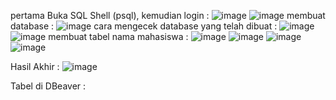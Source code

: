 pertama Buka SQL Shell (psql), kemudian login :
![image](https://github.com/WinaApriliani4/pertemuan1-basis-data/assets/148308987/63529ffc-1497-409a-b128-30f14bfe37c0)
![image](https://github.com/WinaApriliani4/pertemuan1-basis-data/assets/148308987/41917c3b-143b-45fb-a9c6-372124c1aa0e)
membuat database :
![image](https://github.com/WinaApriliani4/pertemuan1-basis-data/assets/148308987/c4f16173-c22e-48fe-aa7d-1bca4ae9c02d)
cara mengecek database yang telah dibuat :
![image](https://github.com/WinaApriliani4/pertemuan1-basis-data/assets/148308987/c3c83e76-9eea-4906-9a78-8f9f8eb24fbb)
![image](https://github.com/WinaApriliani4/pertemuan1-basis-data/assets/148308987/96bec57c-eaa2-4336-a4d5-c1e2c4eabc25)
membuat tabel nama mahasiswa :
![image](https://github.com/WinaApriliani4/pertemuan1-basis-data/assets/148308987/3553e459-c089-4706-a4e7-45d9949a2d55)
![image](https://github.com/WinaApriliani4/pertemuan1-basis-data/assets/148308987/d3b04fb1-460a-4e45-a9e4-11cf1074c16d)
![image](https://github.com/WinaApriliani4/pertemuan1-basis-data/assets/148308987/dfacc408-d2b6-4085-8a07-e208cca2f5ef)
![image](https://github.com/WinaApriliani4/pertemuan1-basis-data/assets/148308987/d9b2a2e2-6549-4b87-821b-593e6cb38eaa)

Hasil Akhir :
![image](https://github.com/WinaApriliani4/pertemuan1-basis-data/assets/148308987/65d62153-943a-4cc1-a7d3-14b9eb36b8c5)

Tabel di DBeaver :



